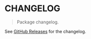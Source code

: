 # CHANGELOG

> Package changelog.

See [GitHub Releases](https://github.com/stdlib-js/assert-is-strict-equal/releases) for the changelog.